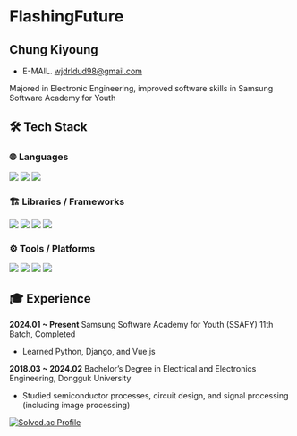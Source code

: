 # FlashingFuture
## Chung Kiyoung
- E-MAIL.    wjdrldud98@gmail.com

Majored in Electronic Engineering, improved software skills in Samsung Software Academy for Youth

## 🛠️ Tech Stack

### 🌐 Languages
<img src="https://img.shields.io/badge/Python-3776AB?style=for-the-badge&logo=python&logoColor=white"> 
<img src="https://img.shields.io/badge/JavaScript-F7DF1E?style=for-the-badge&logo=javascript&logoColor=black"> 
<img src="https://img.shields.io/badge/C++-00599C?style=for-the-badge&logo=cplusplus&logoColor=white">

### 🏗️ Libraries / Frameworks
<img src="https://img.shields.io/badge/React-61DAFB?style=for-the-badge&logo=react&logoColor=black">
<img src="https://img.shields.io/badge/Django-092E20?style=for-the-badge&logo=django&logoColor=white"> 
<img src="https://img.shields.io/badge/PyTorch-EE4C2C?style=for-the-badge&logo=pytorch&logoColor=white">
<img src="https://img.shields.io/badge/Vue.js-4FC08D?style=for-the-badge&logo=vue.js&logoColor=white">

### ⚙️ Tools / Platforms
<img src="https://img.shields.io/badge/Docker-2496ED?style=for-the-badge&logo=docker&logoColor=white">
<img src="https://img.shields.io/badge/AWS-232F3E?style=for-the-badge&logo=amazonaws&logoColor=white">
<img src="https://img.shields.io/badge/Git-F05032?style=for-the-badge&logo=git&logoColor=white">
<img src="https://img.shields.io/badge/Jira-0052CC?style=for-the-badge&logo=jira&logoColor=white">


## 🎓 Experience

**2024.01 ~ Present**
Samsung Software Academy for Youth (SSAFY) 11th Batch, Completed

- Learned Python, Django, and Vue.js

**2018.03 ~ 2024.02**
Bachelor’s Degree in Electrical and Electronics Engineering, Dongguk University

- Studied semiconductor processes, circuit design, and signal processing (including image processing)
    

[![Solved.ac Profile](http://mazassumnida.wtf/api/v2/generate_badge?boj=wjdrldud98)](https://solved.ac/wjdrldud98/)
